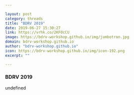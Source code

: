 ```yaml
---

layout: post
category: threads
title: "BDRV 2019"
date: 2019-06-27 15:30:27
link: https://vrhk.co/2KFOcCU
image: https://bdrv-workshop.github.io/img/jumbotron.jpg
domain: bdrv-workshop.github.io
author: "bdrv-workshop.github.io"
icon: https://bdrv-workshop.github.io/img/icon-192.png
excerpt: ""

---
```


### BDRV 2019

undefined